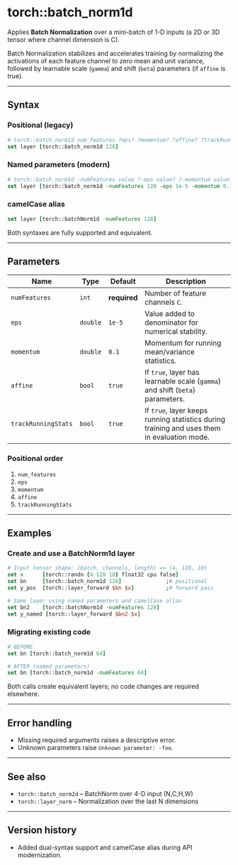 # torch::batch_norm1d

Applies **Batch Normalization** over a mini-batch of 1-D inputs (a 2D or 3D tensor where channel dimension is C).

Batch Normalization stabilizes and accelerates training by normalizing the activations of each feature channel to zero mean and unit variance, followed by learnable scale (`gamma`) and shift (`beta`) parameters (if `affine` is true).

---

## Syntax

### Positional (legacy)
```tcl
# torch::batch_norm1d num_features ?eps? ?momentum? ?affine? ?trackRunningStats?
set layer [torch::batch_norm1d 128]
```

### Named parameters (modern)
```tcl
# torch::batch_norm1d -numFeatures value ?-eps value? ?-momentum value? ?-affine bool? ?-trackRunningStats bool?
set layer [torch::batch_norm1d -numFeatures 128 -eps 1e-5 -momentum 0.1 -affine true -trackRunningStats true]
```

### camelCase alias
```tcl
set layer [torch::batchNorm1d -numFeatures 128]
```

Both syntaxes are fully supported and equivalent.

---

## Parameters

| Name | Type | Default | Description |
|------|------|---------|-------------|
| `numFeatures` | `int` | **required** | Number of feature channels `C`. |
| `eps` | `double` | `1e-5` | Value added to denominator for numerical stability. |
| `momentum` | `double` | `0.1` | Momentum for running mean/variance statistics. |
| `affine` | `bool` | `true` | If `true`, layer has learnable scale (`gamma`) and shift (`beta`) parameters. |
| `trackRunningStats` | `bool` | `true` | If `true`, layer keeps running statistics during training and uses them in evaluation mode. |

### Positional order
1. `num_features`  
2. `eps`  
3. `momentum`  
4. `affine`  
5. `trackRunningStats`

---

## Examples

### Create and use a BatchNorm1d layer
```tcl
# Input tensor shape: (batch, channels, length) => (4, 128, 10)
set x      [torch::randn {4 128 10} float32 cpu false]
set bn     [torch::batch_norm1d 128]              ;# positional
set y_pos  [torch::layer_forward $bn $x]          ;# forward pass

# Same layer using named parameters and camelCase alias
set bn2    [torch::batchNorm1d -numFeatures 128]
set y_named [torch::layer_forward $bn2 $x]
```

### Migrating existing code
```tcl
# BEFORE
set bn [torch::batch_norm1d 64]

# AFTER (named parameters)
set bn [torch::batch_norm1d -numFeatures 64]
```
Both calls create equivalent layers; no code changes are required elsewhere.

---

## Error handling
* Missing required arguments raises a descriptive error.  
* Unknown parameters raise `Unknown parameter: -foo`.

---

## See also
* `torch::batch_norm2d` – BatchNorm over 4-D input (N,C,H,W)
* `torch::layer_norm` – Normalization over the last N dimensions

---

## Version history
* Added dual-syntax support and camelCase alias during API modernization. 